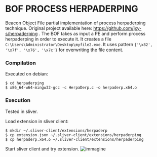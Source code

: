 # BOF PROCESS HERPADERPING
Beacon Object File partial implementation of process herpaderping technique. Original project available here: https://github.com/jxy-s/herpaderping .
The BOF takes as input a PE and perform process herpaderping in order to execute it. It creates a file `C:\Users\Administrator\Desktop\myfile2.exe`. It uses pattern `{'\x82', '\x7f', '\x76', '\x7c'}` for overwriting the file content.

### Compilation
Executed on debian:
```
$ cd herpaderping
$ x86_64-w64-mingw32-gcc -c HerpaDerp.c -o herpaderp.x64.o
```


### Execution
Tested in sliver.

Load extension in sliver client:
```
$ mkdir ~/.sliver-client/extensions/herpaderp
$ cp extension.json ~/.sliver-client/extensions/herpaderping
$ cp herpaderp.x64.o ~/.sliver-client/extensions/herpaderping
```

Start sliver client and try extension.
![immagine](https://user-images.githubusercontent.com/74059030/199053135-f27c441d-5053-462e-8095-c47fb0d0a40c.png)
